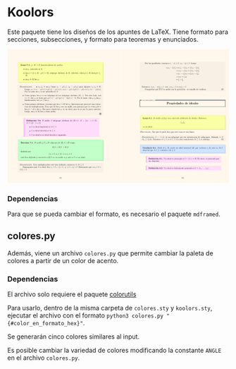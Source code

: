 
# Koolors

Este paquete tiene los diseños de los apuntes de LaTeX. Tiene formato para secciones, subsecciones, y formato para teoremas y enunciados.

![template](template.png)



### Dependencias

Para que se pueda cambiar el formato, es necesario el paquete `mdframed`.

## colores.py

Además, viene un archivo `colores.py` que permite cambiar la paleta de colores a partir de un color de acento.

### Dependencias

El archivo solo requiere el paquete [colorutils](https://github.com/edaniszewski/colorutils)



Para usarlo, dentro de la misma carpeta de `colores.sty` y `koolors.sty`, ejecutar el archivo con el formato `python3 colores.py "{#color_en_formato_hex}"`.

Se generarán cinco colores similares al input.

Es posible cambiar la variedad de colores modificando la constante `ANGLE` en el archivo `colores.py`.




